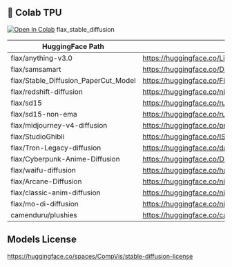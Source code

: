 ## 🦒 Colab TPU
[![Open In Colab](https://colab.research.google.com/assets/colab-badge.svg)](https://colab.research.google.com/github/camenduru/stable-diffusion-diffusers-colab/blob/main/flax_stable_diffusion.ipynb) flax_stable_diffusion

| HuggingFace Path | Model Page |
| --- | --- |
| flax/anything-v3.0 | https://huggingface.co/Linaqruf/anything-v3.0
| flax/samsamart | https://huggingface.co/Danzelus/samsamart
| flax/Stable_Diffusion_PaperCut_Model | https://huggingface.co/Fictiverse/Stable_Diffusion_PaperCut_Model
| flax/redshift-diffusion | https://huggingface.co/nitrosocke/redshift-diffusion
| flax/sd15 | https://huggingface.co/runwayml/stable-diffusion-v1-5
| flax/sd15-non-ema | https://huggingface.co/runwayml/stable-diffusion-v1-5
| flax/midjourney-v4-diffusion | https://huggingface.co/prompthero/midjourney-v4-diffusion
| flax/StudioGhibli | https://huggingface.co/IShallRiseAgain/StudioGhibli
| flax/Tron-Legacy-diffusion | https://huggingface.co/dallinmackay/Tron-Legacy-diffusion
| flax/Cyberpunk-Anime-Diffusion | https://huggingface.co/DGSpitzer/Cyberpunk-Anime-Diffusion
| flax/waifu-diffusion | https://huggingface.co/hakurei/waifu-diffusion-v1-3
| flax/Arcane-Diffusion | https://huggingface.co/nitrosocke/Arcane-Diffusion
| flax/classic-anim-diffusion | https://huggingface.co/nitrosocke/classic-anim-diffusion
| flax/mo-di-diffusion | https://huggingface.co/nitrosocke/mo-di-diffusion
| camenduru/plushies | https://huggingface.co/camenduru/plushies

## Models License
https://huggingface.co/spaces/CompVis/stable-diffusion-license
